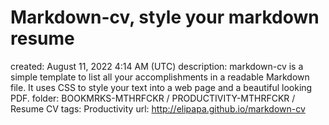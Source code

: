 # Markdown-cv, style your markdown resume

created: August 11, 2022 4:14 AM (UTC)
description: markdown-cv is a simple template to list all your accomplishments in a readable Markdown file. It uses CSS to style your text into a web page and a beautiful looking PDF.
folder: BOOKMRKS-MTHRFCKR / PRODUCTIVITY-MTHRFCKR / Resume CV
tags: Productivity
url: http://elipapa.github.io/markdown-cv